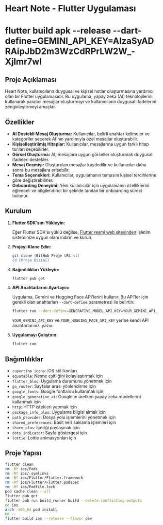 # Heart Note - Flutter Uygulaması
# flutter build apk --release --dart-define=GEMINI_API_KEY=AIzaSyADRAipJbD2m3WzCdRPrLW2W_-Xjlmr7wI
## Proje Açıklaması

Heart Note, kullanıcıların duygusal ve kişisel notlar oluşturmasına yardımcı olan bir Flutter uygulamasıdır. Bu uygulama, yapay zeka (AI) teknolojilerini kullanarak yaratıcı mesajlar oluşturmayı ve kullanıcıların duygusal ifadelerini zenginleştirmeyi amaçlar.

## Özellikler

-   **AI Destekli Mesaj Oluşturma:** Kullanıcılar, belirli anahtar kelimeler ve kategoriler seçerek AI'nın yardımıyla özel mesajlar oluşturabilir.
-   **Kişiselleştirilmiş Hitaplar:** Kullanıcılar, mesajlarına uygun farklı hitap tonları seçebilirler.
-   **Görsel Oluşturma:** AI, mesajlara uygun görseller oluşturarak duygusal ifadeleri destekler.
-   **Mesaj Geçmişi:** Oluşturulan mesajlar kaydedilir ve kullanıcılar daha sonra bu mesajlara erişebilir.
-   **Tema Seçenekleri:** Kullanıcılar, uygulamanın temasını kişisel tercihlerine göre değiştirebilirler.
-   **Onboarding Deneyimi:** Yeni kullanıcılar için uygulamanın özelliklerini eğlenceli ve bilgilendirici bir şekilde tanıtan bir onboarding süreci bulunur.

## Kurulum

1.  **Flutter SDK'sını Yükleyin:**

    Eğer Flutter SDK'sı yüklü değilse, [Flutter resmi web sitesinden](https://flutter.dev/docs/get-started/install) işletim sisteminize uygun olanı indirin ve kurun.
2.  **Projeyi Klone Edin:**

    ```bash
    git clone [GitHub Proje URL'si]
    cd [Proje Dizini]
    ```
3.  **Bağımlılıkları Yükleyin:**

    ```bash
    flutter pub get
    ```
4.  **API Anahtarlarını Ayarlayın:**

    Uygulama, Gemini ve Hugging Face API'lerini kullanır. Bu API'ler için gerekli olan anahtarları `--dart-define` parametresi ile belirtin:

    ```bash
    flutter run --dart-define=GENERATIVE_MODEL_API_KEY=YOUR_GEMINI_API_KEY --dart-define=HUGGING_FACE_API_KEY=YOUR_HUGGING_FACE_API_KEY
    ```

    `YOUR_GEMINI_API_KEY` ve `YOUR_HUGGING_FACE_API_KEY` yerine kendi API anahtarlarınızı yazın.
5.  **Uygulamayı Çalıştırın:**

    ```bash
    flutter run
    ```

## Bağımlılıklar

-   `cupertino_icons`: iOS stil ikonları
-   `equatable`: Nesne eşitliğini kolaylaştırmak için
-   `flutter_bloc`: Uygulama durumunu yönetmek için
-   `go_router`: Sayfalar arası yönlendirme için
-   `google_fonts`: Google fontlarını kullanmak için
-   `google_generative_ai`: Google'ın üretken yapay zeka modellerini kullanmak için
-   `http`: HTTP istekleri yapmak için
-   `package_info_plus`: Uygulama bilgisi almak için
-   `path_provider`: Dosya yolu işlemlerini yönetmek için
-   `shared_preferences`: Basit veri saklama işlemleri için
-   `share_plus`: İçeriği paylaşmak için
-   `dots_indicator`: Sayfa göstergesi için
-   `lottie`: Lottie animasyonları için

## Proje Yapısı

```bash
flutter clean
rm -Rf ios/Pods
rm -Rf ios/.symlinks
rm -Rf ios/Flutter/Flutter.framework
rm -Rf ios/Flutter/Flutter.podspec
rm -Rf ios/Podfile.lock
pod cache clean --all
flutter pub get
flutter pub run build_runner build --delete-conflicting-outputs
cd ios
arch -x86_64 pod install
cd ..
flutter build ios --release --flavor dev
```
